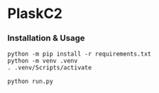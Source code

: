 # PlaskC2


### Installation & Usage
```
python -m pip install -r requirements.txt
python -m venv .venv
. .venv/Scripts/activate

python run.py
```
